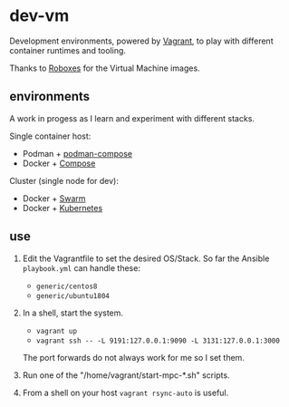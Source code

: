 # dev-vm

Development environments, powered by [Vagrant](https://www.vagrantup.com/), to play with different container runtimes and tooling.

Thanks to [Roboxes](https://roboxes.org/) for the Virtual Machine images.


## environments

A work in progess as I learn and experiment with different stacks.

Single container host:

* Podman + [podman-compose](https://github.com/containers/podman-compose)
* Docker + [Compose](https://docs.docker.com/compose/)

Cluster (single node for dev):

* Docker + [Swarm](https://docs.docker.com/engine/swarm/)
* Docker + [Kubernetes](https://kubernetes.io/)


## use

1) Edit the Vagrantfile to set the desired OS/Stack. So far the Ansible `playbook.yml` can handle these:

   * `generic/centos8`
   * `generic/ubuntu1804`

2) In a shell, start the system.

   * `vagrant up`
   * `vagrant ssh -- -L 9191:127.0.0.1:9090 -L 3131:127.0.0.1:3000`

   The port forwards do not always work for me so I set them.

3) Run one of the "/home/vagrant/start-mpc-*.sh" scripts.

3) From a shell on your host `vagrant rsync-auto` is useful.
